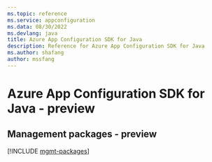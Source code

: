 ```yaml
---
ms.topic: reference
ms.service: appconfiguration
ms.data: 08/30/2022
ms.devlang: java
title: Azure App Configuration SDK for Java
description: Reference for Azure App Configuration SDK for Java
ms.author: shafang
author: mssfang
---
```

# Azure App Configuration SDK for Java - preview

## Management packages - preview
[!INCLUDE [mgmt-packages](app-configuration-mgmt-index.md)]
